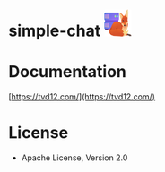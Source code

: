 # simple-chat <img src="https://github.com/youngmonkeys/ezyfox-server/blob/master/logo.png" width="48" height="48" />

# Documentation

[https://tvd12.com/](https://tvd12.com/)

# License

- Apache License, Version 2.0
